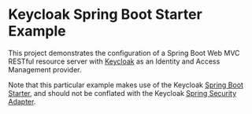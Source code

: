 # Keycloak Spring Boot Starter Example

This project demonstrates the configuration of a Spring Boot Web MVC RESTful resource server with
[Keycloak](https://www.keycloak.org/) as an Identity and Access Management provider.

Note that this particular example makes use of the Keycloak 
[Spring Boot Starter](https://www.keycloak.org/docs/latest/securing_apps/index.html#_spring_boot_adapter), and should
not be conflated with the Keycloak 
[Spring Security Adapter](https://www.keycloak.org/docs/latest/securing_apps/index.html#_spring_security_adapter).

